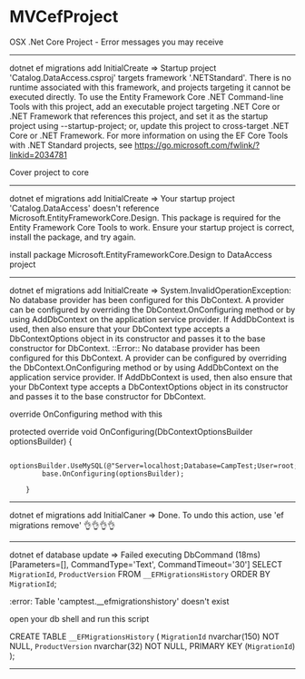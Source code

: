 # MVCefProject

OSX .Net Core Project - Error messages you may receive


------------------------------------------------------------------------------------------------------------------------------
 dotnet ef migrations add InitialCreate  =>  Startup project 'Catalog.DataAccess.csproj' targets framework '.NETStandard'. There is no runtime associated with this framework, and projects targeting it cannot be executed directly. To use the Entity Framework Core .NET Command-line Tools with this project, add an executable project targeting .NET Core or .NET Framework that references this project, and set it as the startup project using --startup-project; or, update this project to cross-target .NET Core or .NET Framework. For more information on using the EF Core Tools with .NET Standard projects, see https://go.microsoft.com/fwlink/?linkid=2034781
 
 Cover project to core
 
------------------------------------------------------------------------------------------------------------------------------

dotnet ef migrations add InitialCreate  => Your startup project 'Catalog.DataAccess' doesn't reference Microsoft.EntityFrameworkCore.Design. This package is required for the Entity Framework Core Tools to work. Ensure your startup project is correct, install the package, and try again.

install package Microsoft.EntityFrameworkCore.Design to DataAccess project

------------------------------------------------------------------------------------------------------------------------------
 dotnet ef migrations add InitialCreate  => System.InvalidOperationException: No database provider has been configured for this DbContext. A provider can be configured by overriding the DbContext.OnConfiguring method or by using AddDbContext on the application service provider. If AddDbContext is used, then also ensure that your DbContext type accepts a DbContextOptions<TContext> object in its constructor and passes it to the base constructor for DbContext.
  ::Error::
 No database provider has been configured for this DbContext. A provider can be configured by overriding the DbContext.OnConfiguring method or by using AddDbContext on the application service provider. If AddDbContext is used, then also ensure that your DbContext type accepts a DbContextOptions<TContext> object in its constructor and passes it to the base constructor for DbContext.
  
  override OnConfiguring method with this
  
   protected override void OnConfiguring(DbContextOptionsBuilder optionsBuilder)
        {

            optionsBuilder.UseMySQL(@"Server=localhost;Database=CampTest;User=root;Password=47854785zZ.;");
            base.OnConfiguring(optionsBuilder);

        }
        
        
------------------------------------------------------------------------------------------------------------------------------

dotnet ef migrations add InitialCaner => Done. To undo this action, use 'ef migrations remove' 👌👌👌👌

------------------------------------------------------------------------------------------------------------------------------
dotnet ef database update => Failed executing DbCommand (18ms) [Parameters=[], CommandType='Text', CommandTimeout='30']
SELECT `MigrationId`, `ProductVersion`
FROM `__EFMigrationsHistory`
ORDER BY `MigrationId`;

:error: Table 'camptest.__efmigrationshistory' doesn't exist

open your db shell and run this script

CREATE TABLE `__EFMigrationsHistory` ( `MigrationId` nvarchar(150) NOT NULL, `ProductVersion` nvarchar(32) NOT NULL, PRIMARY KEY (`MigrationId`) );

------------------------------------------------------------------------------------------------------------------------------
